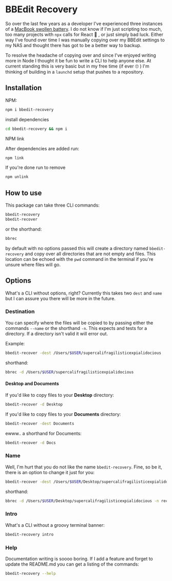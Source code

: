 # BBEdit Recovery

So over the last few years as a developer I've experienced three instances of a [MacBook swollen battery](https://www.consumerreports.org/laptop-computers/some-macbook-pro-batteries-can-swell-what-you-need-to-know/). I do not know if I'm just scripting too much, too many projects with `npx` calls for React :zany_face: , or just simply bad luck. Either way I've found over time I was manually copying over my BBEdit settings to my NAS and thought there has got to be a better way to backup.

To resolve the headache of copying over and since I've enjoyed writing more in Node I thought it be fun to write a CLI to help anyone else. At current standing this is very basic but in my free time (if ever :roll_eyes: ) I'm thinking of building in a `launchd` setup that pushes to a repository.

## Installation

NPM:

```bash
npm i bbedit-recovery
```

install dependencies

```bash
cd bbedit-recovery && npm i
```

NPM link

After dependencies are added run:

```bash
npm link
```

If you're done run to remove

```bash
npm unlink
```

## How to use

This package can take three CLI commands:

```bash
bbedit-recovery
bbedit-recover
```

or the shorthand:

```bash
bbrec
```

by default with no options passed this will create a directory named `bbedit-recovery` and copy over all directories that are not empty and files. This location can be echoed with the `pwd` command in the terminal if you're unsure where files will go.

## Options

What's a CLI without options, right? Currently this takes two `dest` and `name` but I can assure you there will be more in the future.

### Destination

You can specify where the files will be copied to by passing either the commands `--name` or the shorthand `-n`. This expects and tests for a directory. If a directory isn't valid it will error out.

Example:

```bash
bbedit-recover -dest /Users/$USER/supercalifragilisticexpialidocious
```

shorthand:

```bash
bbrec -d /Users/$USER/supercalifragilisticexpialidocious
```

#### Desktop and Documents

If you'd like to copy files to your **Desktop** directory:

```bash
bbedit-recover -d Desktop
```

If you'd like to copy files to your **Documents** directory:

```bash
bbedit-recover -dest Documents
```

ewww.. a shorthand for Documents:

```bash
bbedit-recover -d Docs
```

### Name

Well, I'm hurt that you do not like the name `bbedit-recovery`. Fine, so be it, there is an option to change it just for you:

```bash
bbedit-recover -dest /Users/$USER/Desktop/supercalifragilisticexpialidocious -name recovery
```

shorthand:

```bash
bbrec -d /Users/$USER/Desktop/supercalifragilisticexpialidocious -n recover
```

### Intro

What's a CLI without a groovy terminal banner:

```bash
bbedit-recovery intro
```

### Help

Documentation writing is soooo boring. If I add a feature and forget to update the README.md you can get a listing of the commands:

```bash
bbedit-recovery --help
```
